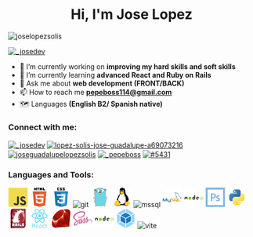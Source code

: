 <h1 align="center">Hi, I'm Jose Lopez</h1>
<p align="left">
  <img src="https://komarev.com/ghpvc/?username=joselopezsolis&label=Profile%20views&color=0e75b6&style=flat" alt="joselopezsolis" />
</p>

<p align="left">
  <a href="https://twitter.com/_josedev" target="blank">
    <img src="https://img.shields.io/twitter/follow/_josedev?logo=twitter&style=for-the-badge" alt="_josedev" />
  </a>
</p>

- 🔭 I’m currently working on **improving my hard skills and soft skills**
- 🌱 I’m currently learning **advanced React and Ruby on Rails**
- 💬 Ask me about **web development (FRONT/BACK)**
- 📫 How to reach me **pepeboss114@gmail.com**
- 🗺️ Languages **(English B2/ Spanish native)**

<h3 align="left">Connect with me:</h3>
<p align="left">
  <a href="https://twitter.com/_josedev" target="blank"><img class="language" align="center" src="https://raw.githubusercontent.com/rahuldkjain/github-profile-readme-generator/master/src/images/icons/Social/twitter.svg" alt="_josedev" height="30" width="40" /></a>
  <a href="https://linkedin.com/in/lopez-solis-jose-guadalupe-a69073216" target="blank"><img class="language" align="center" src="https://raw.githubusercontent.com/rahuldkjain/github-profile-readme-generator/master/src/images/icons/Social/linked-in-alt.svg" alt="lopez-solis-jose-guadalupe-a69073216" height="30" width="40" /></a>
  <a href="https://fb.com/joseguadalupelopezsolis" target="blank"><img class="language" align="center" src="https://raw.githubusercontent.com/rahuldkjain/github-profile-readme-generator/master/src/images/icons/Social/facebook.svg" alt="joseguadalupelopezsolis" height="30" width="40" /></a>
  <a href="https://instagram.com/its_joselops" target="blank"><img class="language" align="center" src="https://raw.githubusercontent.com/rahuldkjain/github-profile-readme-generator/master/src/images/icons/Social/instagram.svg" alt="_pepeboss" height="30" width="40" /></a>
  <a href="https://discord.gg/#5431" target="blank"><img class="language" align="center" src="https://raw.githubusercontent.com/rahuldkjain/github-profile-readme-generator/master/src/images/icons/Social/discord.svg" alt="#5431" height="30" width="40" /></a>
</p>

<h3 align="left">Languages and Tools:</h3>
<p align="left">
  <img class="language" src="https://raw.githubusercontent.com/devicons/devicon/master/icons/javascript/javascript-original.svg" alt="javascript" width="40" height="40"/>
  <img class="language" src="https://raw.githubusercontent.com/devicons/devicon/master/icons/html5/html5-original-wordmark.svg" alt="html5" width="40" height="40"/>
  <img class="language" src="https://raw.githubusercontent.com/devicons/devicon/master/icons/css3/css3-original-wordmark.svg" alt="css3" width="40" height="40"/>
  <img class="language" src="https://www.vectorlogo.zone/logos/git-scm/git-scm-icon.svg" alt="git" width="40" height="40"/>
  <img class="language" src="https://raw.githubusercontent.com/devicons/devicon/master/icons/go/go-original.svg" alt="go" width="40" height="40"/>
  <img class="language" src="https://raw.githubusercontent.com/devicons/devicon/master/icons/linux/linux-original.svg" alt="linux" width="40" height="40"/>
  <img class="language" src="https://www.svgrepo.com/show/303229/microsoft-sql-server-logo.svg" alt="mssql" width="40" height="40"/>
  <img class="language" src="https://raw.githubusercontent.com/devicons/devicon/master/icons/mysql/mysql-original-wordmark.svg" alt="mysql" width="40" height="40"/>
  <img class="language" src="https://raw.githubusercontent.com/devicons/devicon/master/icons/nodejs/nodejs-original-wordmark.svg" alt="nodejs" width="40" height="40"/>
  <img class="language" src="https://raw.githubusercontent.com/devicons/devicon/master/icons/photoshop/photoshop-line.svg" alt="photoshop" width="40" height="40"/>
  <img class="language" src="https://raw.githubusercontent.com/devicons/devicon/master/icons/python/python-original.svg" alt="python" width="40" height="40"/>
  <img class="language" src="https://raw.githubusercontent.com/devicons/devicon/master/icons/rails/rails-original-wordmark.svg" alt="rails" width="40" height="40"/>
  <img class="language" src="https://raw.githubusercontent.com/devicons/devicon/master/icons/react/react-original-wordmark.svg" alt="react" width="40" height="40"/>
  <img class="language" src="https://raw.githubusercontent.com/devicons/devicon/master/icons/ruby/ruby-original.svg" alt="ruby" width="40" height="40"/>
  <img class="language" src="https://raw.githubusercontent.com/devicons/devicon/master/icons/sass/sass-original.svg" alt="sass" width="40" height="40"/>
  <img class="language" src="https://raw.githubusercontent.com/devicons/devicon/master/icons/nodejs/nodejs-original-wordmark.svg" alt="nodejs" width="40" height="40"/>
  <img class="language" src="https://raw.githubusercontent.com/devicons/devicon/master/icons/webpack/webpack-original.svg" alt="webpack" width="40" height="40"/>
  <img class="language" src="https://th.bing.com/th/id/R.c6f49f552817d0e85a66856e6b6ee6fd?rik=2C6%2f4EeCPAKD3w&pid=ImgRaw&r=0" alt="vite" width="40" height="40"/>
</p>




